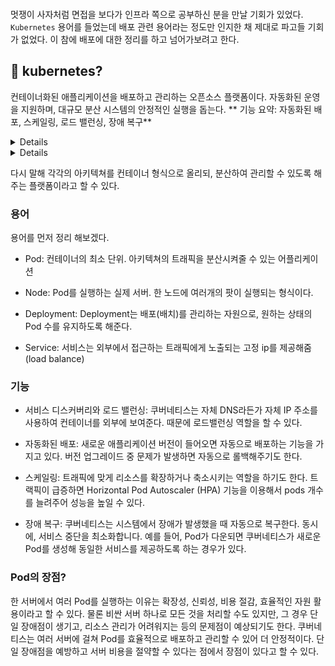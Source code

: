 <p><img alt="" src="https://velog.velcdn.com/images/9409velog/post/49c1510d-98a0-49f7-91e4-34e6f15babce/image.png" /></p>
<p>멋쟁이 사자처럼 면접을 보다가 인프라 쪽으로 공부하신 분을 만날 기회가 있었다. <code>Kubernetes</code> 용어를 들었는데 배포 관련 용어라는 정도만 인지한 채 제대로 파고들 기회가  없었다. 이 참에 배포에 대한 정리를 하고 넘어가보려고 한다.</p>
<h2 id="🤨-kubernetes">🤨 kubernetes?</h2>
<p>컨테이너화된 애플리케이션을 배포하고 관리하는 오픈소스 플랫폼이다. 자동화된 운영을 지원하며, 대규모 분산 시스템의 안정적인 실행을 돕는다. 
** 기능 요약: 자동화된 배포, 스케일링, 로드 밸런싱, 장애 복구**</p>
<details>
분산 시스템(Distributed System)
<div>
  분산 시스템(Distributed System) 은 여러대의 독립적인 컴퓨터가 네트워크를 통해 작업(예> 트래픽, 데이터) 등을 서버 다운 없이 처리하는 것 >> 대규모 서비스에 유용 
</div>
</details>

<details>
VM VS Container
<div>
  VM과 컨테이너는 애플리케이션을 격리하여 실행하는 기술이지만, 구조와 활용 방식이 다름. <br /><br />
  VM(가상 머신, Virtual Machine)<br />
    •    물리 서버 위에 하이퍼바이저(Hypervisor)가 여러 개의 VM을 실행<br />
    •    각 VM은 독립된 운영체제(OS)를 가짐<br />
    •    OS마다 CPU, 메모리, 디스크 등의 자원을 할당받아 실행됨<br /><br />
  컨테이너(Container)<br />
    •    하나의 OS 커널을 공유하면서 여러 개의 애플리케이션을 격리하여 실행<br />
    •    컨테이너마다 필요한 라이브러리와 실행 환경을 포함한 이미지(Image)를 사용<br />
    •    가볍고 빠르게 배포 및 실행 가능
</div>
</details>


<p>다시 말해 각각의 아키텍쳐를 컨테이너 형식으로 올리되, 분산하여 관리할 수 있도록 해주는 플랫폼이라고 할 수 있다.</p>
<h3 id="용어">용어</h3>
<p>용어를 먼저 정리 해보겠다.</p>
<ul>
<li><p>Pod: 컨테이너의 최소 단위. 아키텍쳐의 트래픽을 분산시켜줄 수 있는 어플리케이션</p>
</li>
<li><p>Node: Pod를 실행하는 실제 서버. 한 노드에 여러개의 팟이 실행되는 형식이다.</p>
</li>
<li><p>Deployment: Deployment는 배포(배치)를 관리하는 자원으로, 원하는 상태의 Pod 수를 유지하도록 해준다. </p>
</li>
<li><p>Service: 서비스는 외부에서 접근하는 트래픽에게 노출되는 고정 ip를 제공해줌 (load balance)</p>
</li>
</ul>
<h3 id="기능">기능</h3>
<ul>
<li><p>서비스 디스커버리와 로드 밸런싱: 쿠버네티스는 자체 DNS라든가 자체 IP 주소를 사용하여 컨테이너를 외부에 보여준다. 때문에 로드밸런싱 역할을 할 수 있다.</p>
</li>
<li><p>자동화된 배포: 새로운 애플리케이션 버전이 들어오면 자동으로 배포하는 기능을 가지고 있다. 버전 업그레이드 중 문제가 발생하면 자동으로 롤백해주기도 한다.</p>
</li>
<li><p>스케일링: 트래픽에 맞게 리소스를 확장하거나 축소시키는 역할을 하기도 한다. 트랙픽이 급증하면 Horizontal Pod Autoscaler (HPA) 기능을 이용해서 pods 개수를 늘려주어 성능을 높일 수 있다.</p>
</li>
<li><p>장애 복구: 쿠버네티스는 시스템에서 장애가 발생했을 때 자동으로 복구한다. 동시에, 서비스 중단을 최소화합니다. 예를 들어, Pod가 다운되면 쿠버네티스가 새로운 Pod를 생성해 동일한 서비스를 제공하도록 하는 경우가 있다.</p>
</li>
</ul>
<h3 id="pod의-장점">Pod의 장점?</h3>
<p>한 서버에서 여러 Pod를 실행하는 이유는 확장성, 신뢰성, 비용 절감, 효율적인 자원 활용이라고 할 수 있다.
물론 비싼 서버 하나로 모든 것을 처리할 수도 있지만, 그 경우 단일 장애점이 생기고, 리소스 관리가 어려워지는 등의 문제점이 예상되기도 한다.
쿠버네티스는 여러 서버에 걸쳐 Pod를 효율적으로 배포하고 관리할 수 있어 더 안정적이다.
단일 장애점을 예방하고 서버 비용을 절약할 수 있다는 점에서 장점이 있다고 할 수 있다.</p>